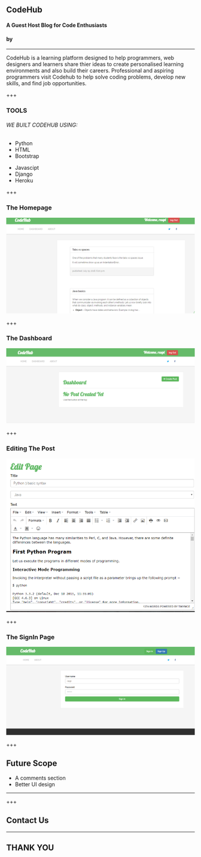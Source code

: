 
<!-- .slide: data-background-image="./assets/md/assets/logo1.png" data-background-size="100% 100%" data-background-color=" " data-background-position="center" data-background-repeat=" " data-background-transition="slide" -->



## CodeHub
#### A Guest Host Blog for Code Enthusiasts
#### by  

---

CodeHub is a learning platform designed to help programmers, web designers and learners 
share thier ideas to create personalised learning environments and also build their careers.
Professional and aspiring programmers visit Codehub to help solve coding problems, develop new skills,
 and find job opportunities. 

+++

### TOOLS

###### <span class="primary">WE BUILT CODEHUB USING:</span>


* Python
* HTML
* Bootstrap
- Javascipt
- Django
- Heroku


+++

### The Homepage

![Logo](md_images/home.png)


+++

### The Dashboard  
![Image](md_images/dashboard.png)



+++

### Editing The Post
![Image](md_images/edit.png)


+++

### The SignIn Page

![Image](md_images/signin.png)





+++

## Future Scope
* A comments section 
* Better UI design



---

+++

## Contact Us

 
---
## THANK YOU
